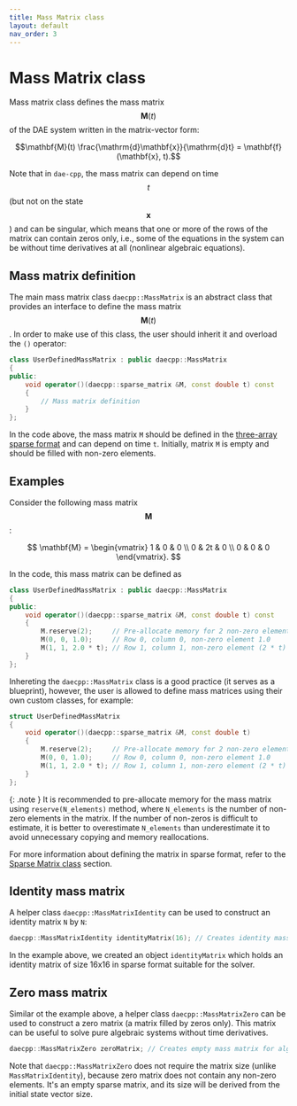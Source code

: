 ```yaml
---
title: Mass Matrix class
layout: default
nav_order: 3
---
```


# Mass Matrix class

Mass matrix class defines the mass matrix $$\mathbf{M}(t)$$ of the DAE system written in the matrix-vector form:

$$\mathbf{M}(t) \frac{\mathrm{d}\mathbf{x}}{\mathrm{d}t} = \mathbf{f}(\mathbf{x}, t).$$

Note that in `dae-cpp`, the mass matrix can depend on time $$t$$ (but not on the state $$\mathbf{x}$$) and can be singular, which means that one or more of the rows of the matrix can contain zeros only, i.e., some of the equations in the system can be without time derivatives at all (nonlinear algebraic equations).

## Mass matrix definition

The main mass matrix class `daecpp::MassMatrix` is an abstract class that provides an interface to define the mass matrix $$\mathbf{M}(t)$$.
In order to make use of this class, the user should inherit it and overload the `()` operator:

```cpp
class UserDefinedMassMatrix : public daecpp::MassMatrix
{
public:
    void operator()(daecpp::sparse_matrix &M, const double t) const
    {
        // Mass matrix definition
    }
};
```

In the code above, the mass matrix `M` should be defined in the [three-array sparse format](sparse-matrix.html) and can depend on time `t`.
Initially, matrix `M` is empty and should be filled with non-zero elements.

## Examples

Consider the following mass matrix $$\mathbf{M}$$:

$$
\mathbf{M} =
\begin{vmatrix}
1 & 0 & 0 \\
0 & 2t & 0 \\
0 & 0 & 0
\end{vmatrix}.
$$

In the code, this mass matrix can be defined as

```cpp
class UserDefinedMassMatrix : public daecpp::MassMatrix
{
public:
    void operator()(daecpp::sparse_matrix &M, const double t) const
    {
        M.reserve(2);     // Pre-allocate memory for 2 non-zero elements
        M(0, 0, 1.0);     // Row 0, column 0, non-zero element 1.0
        M(1, 1, 2.0 * t); // Row 1, column 1, non-zero element (2 * t)
    }
};
```

Inhereting the `daecpp::MassMatrix` class is a good practice (it serves as a blueprint), however, the user is allowed to define mass matrices using their own custom classes, for example:

```cpp
struct UserDefinedMassMatrix
{
    void operator()(daecpp::sparse_matrix &M, const double t)
    {
        M.reserve(2);     // Pre-allocate memory for 2 non-zero elements
        M(0, 0, 1.0);     // Row 0, column 0, non-zero element 1.0
        M(1, 1, 2.0 * t); // Row 1, column 1, non-zero element (2 * t)
    }
};
```

{: .note }
It is recommended to pre-allocate memory for the mass matrix using `reserve(N_elements)` method, where `N_elements` is the number of non-zero elements in the matrix. If the number of non-zeros is difficult to estimate, it is better to overestimate `N_elements` than underestimate it to avoid unnecessary copying and memory reallocations.

For more information about defining the matrix in sparse format, refer to the [Sparse Matrix class](sparse-matrix.html) section.

## Identity mass matrix

A helper class `daecpp::MassMatrixIdentity` can be used to construct an identity matrix `N` by `N`:

```cpp
daecpp::MassMatrixIdentity identityMatrix(16); // Creates identity mass matrix 16x16
```

In the example above, we created an object `identityMatrix` which holds an identity matrix of size 16x16 in sparse format suitable for the solver.

## Zero mass matrix

Similar ot the example above, a helper class `daecpp::MassMatrixZero` can be used to construct a zero matrix (a matrix filled by zeros only). This matrix can be useful to solve pure algebraic systems without time derivatives.

```cpp
daecpp::MassMatrixZero zeroMatrix; // Creates empty mass matrix for algebraic system
```

Note that `daecpp::MassMatrixZero` does not require the matrix size (unlike `MassMatrixIdentity`), because zero matrix does not contain any non-zero elements. It's an empty sparse matrix, and its size will be derived from the initial state vector size.
